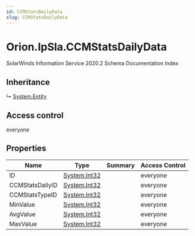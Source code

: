 ```yaml
---
id: CCMStatsDailyData
slug: CCMStatsDailyData
---
```


# Orion.IpSla.CCMStatsDailyData

SolarWinds Information Service 2020.2 Schema Documentation Index

## Inheritance

↳ [System.Entity](./../System/Entity)

## Access control

everyone

## Properties

| Name | Type | Summary | Access Control |
| ------ | ------ | ------ | ------ |
| ID | [System.Int32](https://docs.microsoft.com/en-us/dotnet/api/system.int32) |  | everyone |
| CCMStatsDailyID | [System.Int32](https://docs.microsoft.com/en-us/dotnet/api/system.int32) |  | everyone |
| CCMStatsTypeID | [System.Int32](https://docs.microsoft.com/en-us/dotnet/api/system.int32) |  | everyone |
| MinValue | [System.Int32](https://docs.microsoft.com/en-us/dotnet/api/system.int32) |  | everyone |
| AvgValue | [System.Int32](https://docs.microsoft.com/en-us/dotnet/api/system.int32) |  | everyone |
| MaxValue | [System.Int32](https://docs.microsoft.com/en-us/dotnet/api/system.int32) |  | everyone |

